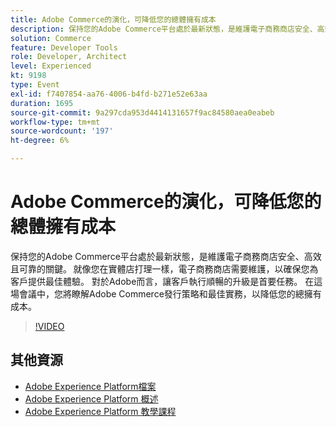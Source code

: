 ```yaml
---
title: Adobe Commerce的演化，可降低您的總體擁有成本
description: 保持您的Adobe Commerce平台處於最新狀態，是維護電子商務商店安全、高效且可靠的關鍵。 就像您在實體店打理一樣，電子商務商店需要維護，以確保您為客戶提供最佳體驗。  對於Adobe而言，讓客戶執行順暢的升級是首要任務。 在這場會議中，您將瞭解Adobe Commerce發行策略和最佳實務，以降低您的總擁有成本。
solution: Commerce
feature: Developer Tools
role: Developer, Architect
level: Experienced
kt: 9198
type: Event
exl-id: f7407854-aa76-4006-b4fd-b271e52e63aa
duration: 1695
source-git-commit: 9a297cda953d4414131657f9ac84580aea0eabeb
workflow-type: tm+mt
source-wordcount: '197'
ht-degree: 6%

---
```


# Adobe Commerce的演化，可降低您的總體擁有成本

保持您的Adobe Commerce平台處於最新狀態，是維護電子商務商店安全、高效且可靠的關鍵。 就像您在實體店打理一樣，電子商務商店需要維護，以確保您為客戶提供最佳體驗。  對於Adobe而言，讓客戶執行順暢的升級是首要任務。 在這場會議中，您將瞭解Adobe Commerce發行策略和最佳實務，以降低您的總擁有成本。

>[!VIDEO](https://video.tv.adobe.com/v/337765/?quality=12&learn=on&hidetitle=true)

## 其他資源

- [Adobe Experience Platform檔案](https://experienceleague.adobe.com/docs/experience-platform.html)
- [Adobe Experience Platform 概述](https://experienceleague.adobe.com/docs/experience-platform/landing/home.html?lang=zh-Hant)
- [Adobe Experience Platform 教學課程](https://experienceleague.adobe.com/docs/platform-learn/tutorials/overview.html?lang=zh-Hant)
